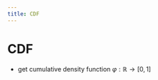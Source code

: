 ```yaml
---
title: CDF
---
```


# CDF
- get cumulative density function $\varphi : \mathbb{R} \rightarrow [0,1]$







